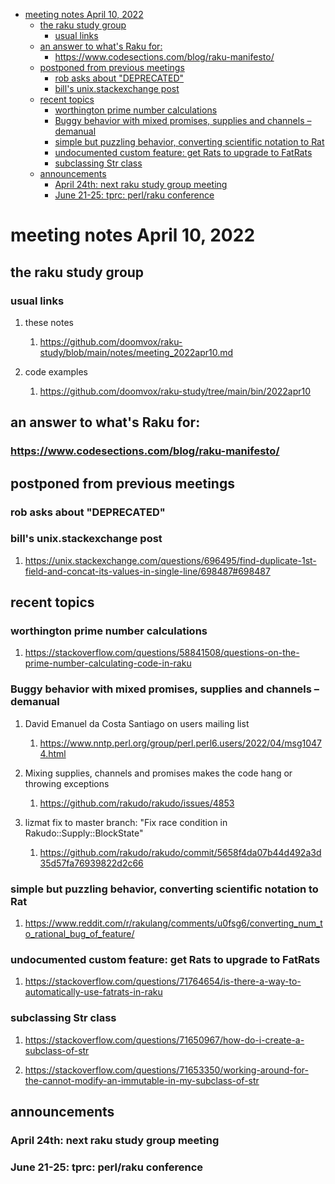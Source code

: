- [meeting notes April 10, 2022](#orga019576)
  - [the raku study group](#orgffa8a2b)
    - [usual links](#orgd55f812)
  - [an answer to what's Raku for:](#org1ea4878)
    - [<https://www.codesections.com/blog/raku-manifesto/>](#org8d4d7d0)
  - [postponed from previous meetings](#org5308787)
    - [rob asks about "DEPRECATED"](#org8c65d37)
    - [bill's unix.stackexchange post](#org03f33be)
  - [recent topics](#orgc503c9a)
    - [worthington prime number calculations](#org8bcc84a)
    - [Buggy behavior with mixed promises, supplies and channels &#x2013; demanual](#orgdb312c1)
    - [simple but puzzling behavior, converting scientific notation to Rat](#orgecc7c69)
    - [undocumented custom feature: get Rats to upgrade to FatRats](#org2ec997b)
    - [subclassing Str class](#org82cb20d)
  - [announcements](#org8c92927)
    - [April 24th: next raku study group meeting](#orgcc15c27)
    - [June 21-25: tprc: perl/raku conference](#orgb104d72)


<a id="orga019576"></a>

# meeting notes April 10, 2022


<a id="orgffa8a2b"></a>

## the raku study group


<a id="orgd55f812"></a>

### usual links

1.  these notes

    1.  <https://github.com/doomvox/raku-study/blob/main/notes/meeting_2022apr10.md>

2.  code examples

    1.  <https://github.com/doomvox/raku-study/tree/main/bin/2022apr10>


<a id="org1ea4878"></a>

## an answer to what's Raku for:


<a id="org8d4d7d0"></a>

### <https://www.codesections.com/blog/raku-manifesto/>


<a id="org5308787"></a>

## postponed from previous meetings


<a id="org8c65d37"></a>

### rob asks about "DEPRECATED"


<a id="org03f33be"></a>

### bill's unix.stackexchange post

1.  <https://unix.stackexchange.com/questions/696495/find-duplicate-1st-field-and-concat-its-values-in-single-line/698487#698487>


<a id="orgc503c9a"></a>

## recent topics


<a id="org8bcc84a"></a>

### worthington prime number calculations

1.  <https://stackoverflow.com/questions/58841508/questions-on-the-prime-number-calculating-code-in-raku>


<a id="orgdb312c1"></a>

### Buggy behavior with mixed promises, supplies and channels &#x2013; demanual

1.  David Emanuel da Costa Santiago on users mailing list

    1.  <https://www.nntp.perl.org/group/perl.perl6.users/2022/04/msg10474.html>

2.  Mixing supplies, channels and promises makes the code hang or throwing exceptions

    1.  <https://github.com/rakudo/rakudo/issues/4853>

3.  lizmat fix to master branch: "Fix race condition in Rakudo::Supply::BlockState"

    1.  <https://github.com/rakudo/rakudo/commit/5658f4da07b44d492a3d35d57fa76939822d2c66>


<a id="orgecc7c69"></a>

### simple but puzzling behavior, converting scientific notation to Rat

1.  <https://www.reddit.com/r/rakulang/comments/u0fsg6/converting_num_to_rational_bug_of_feature/>


<a id="org2ec997b"></a>

### undocumented custom feature: get Rats to upgrade to FatRats

1.  <https://stackoverflow.com/questions/71764654/is-there-a-way-to-automatically-use-fatrats-in-raku>


<a id="org82cb20d"></a>

### subclassing Str class

1.  <https://stackoverflow.com/questions/71650967/how-do-i-create-a-subclass-of-str>

2.  <https://stackoverflow.com/questions/71653350/working-around-for-the-cannot-modify-an-immutable-in-my-subclass-of-str>


<a id="org8c92927"></a>

## announcements


<a id="orgcc15c27"></a>

### April 24th: next raku study group meeting


<a id="orgb104d72"></a>

### June 21-25: tprc: perl/raku conference
